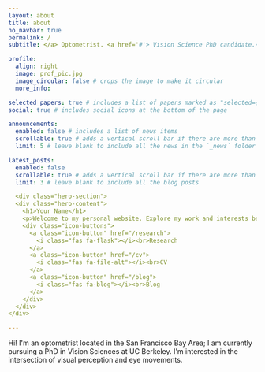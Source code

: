 ```yaml
---
layout: about
title: about
no_navbar: true
permalink: /
subtitle: </a> Optometrist. <a href='#'> Vision Science PhD candidate.</a> UC Berkeley

profile:
  align: right
  image: prof_pic.jpg
  image_circular: false # crops the image to make it circular
  more_info:

selected_papers: true # includes a list of papers marked as "selected={true}"
social: true # includes social icons at the bottom of the page

announcements:
  enabled: false # includes a list of news items
  scrollable: true # adds a vertical scroll bar if there are more than 3 news items
  limit: 5 # leave blank to include all the news in the `_news` folder

latest_posts:
  enabled: false
  scrollable: true # adds a vertical scroll bar if there are more than 3 new posts items
  limit: 3 # leave blank to include all the blog posts

  <div class="hero-section">
  <div class="hero-content">
    <h1>Your Name</h1>
    <p>Welcome to my personal website. Explore my work and interests below!</p>
    <div class="icon-buttons">
      <a class="icon-button" href="/research">
        <i class="fas fa-flask"></i><br>Research
      </a>
      <a class="icon-button" href="/cv">
        <i class="fas fa-file-alt"></i><br>CV
      </a>
      <a class="icon-button" href="/blog">
        <i class="fas fa-blog"></i><br>Blog
      </a>
    </div>
  </div>
</div>

---
```


Hi! I'm an optometrist located in the San Francisco Bay Area; I am currently pursuing a PhD in Vision Sciences at UC Berkeley. I'm interested in the intersection of visual perception and eye movements.
